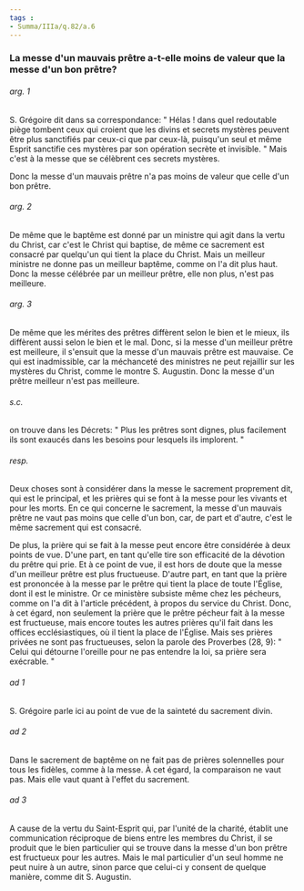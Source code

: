 ```yaml
---
tags : 
- Summa/IIIa/q.82/a.6
---
```


### La messe d'un mauvais prêtre a-t-elle moins de valeur que la messe d'un bon prêtre?

###### arg. 1
S. Grégoire dit dans sa correspondance: " Hélas ! dans quel redoutable piège tombent ceux qui croient que les divins et secrets mystères peuvent être plus sanctifiés par ceux-ci que par ceux-là, puisqu'un seul et même Esprit sanctifie ces mystères par son opération secrète et invisible. " Mais c'est à la messe que se célèbrent ces secrets mystères. 

Donc la messe d'un mauvais prêtre n'a pas moins de valeur que celle d'un bon prêtre. 

###### arg. 2
De même que le baptême est donné par un ministre qui agit dans la vertu du Christ, car c'est le Christ qui baptise, de même ce sacrement est consacré par quelqu'un qui tient la place du Christ. Mais un meilleur ministre ne donne pas un meilleur baptême, comme on l'a dit plus haut. Donc la messe célébrée par un meilleur prêtre, elle non plus, n'est pas meilleure. 

###### arg. 3
De même que les mérites des prêtres diffèrent selon le bien et le mieux, ils diffèrent aussi selon le bien et le mal. Donc, si la messe d'un meilleur prêtre est meilleure, il s'ensuit que la messe d'un mauvais prêtre est mauvaise. Ce qui est inadmissible, car la méchanceté des ministres ne peut rejaillir sur les mystères du Christ, comme le montre S. Augustin. Donc la messe d'un prêtre meilleur n'est pas meilleure. 

###### s.c.
on trouve dans les Décrets: " Plus les prêtres sont dignes, plus facilement ils sont exaucés dans les besoins pour lesquels ils implorent. " 

###### resp.
Deux choses sont à considérer dans la messe le sacrement proprement dit, qui est le principal, et les prières qui se font à la messe pour les vivants et pour les morts. En ce qui concerne le sacrement, la messe d'un mauvais prêtre ne vaut pas moins que celle d'un bon, car, de part et d'autre, c'est le même sacrement qui est consacré. 

De plus, la prière qui se fait à la messe peut encore être considérée à deux points de vue. D'une part, en tant qu'elle tire son efficacité de la dévotion du prêtre qui prie. Et à ce point de vue, il est hors de doute que la messe d'un meilleur prêtre est plus fructueuse. D'autre part, en tant que la prière est prononcée à la messe par le prêtre qui tient la place de toute l'Église, dont il est le ministre. Or ce ministère subsiste même chez les pécheurs, comme on l'a dit à l'article précédent, à propos du service du Christ. Donc, à cet égard, non seulement la prière que le prêtre pécheur fait à la messe est fructueuse, mais encore toutes les autres prières qu'il fait dans les offices ecclésiastiques, où il tient la place de l'Église. Mais ses prières privées ne sont pas fructueuses, selon la parole des Proverbes (28, 9): " Celui qui détourne l'oreille pour ne pas entendre la loi, sa prière sera exécrable. " 

###### ad 1
S. Grégoire parle ici au point de vue de la sainteté du sacrement divin. 

###### ad 2
Dans le sacrement de baptême on ne fait pas de prières solennelles pour tous les fidèles, comme à la messe. À cet égard, la comparaison ne vaut pas. Mais elle vaut quant à l'effet du sacrement. 

###### ad 3
A cause de la vertu du Saint-Esprit qui, par l'unité de la charité, établit une communication réciproque de biens entre les membres du Christ, il se produit que le bien particulier qui se trouve dans la messe d'un bon prêtre est fructueux pour les autres. Mais le mal particulier d'un seul homme ne peut nuire à un autre, sinon parce que celui-ci y consent de quelque manière, comme dit S. Augustin. 

